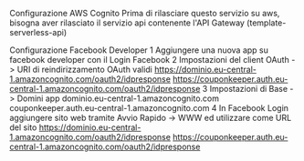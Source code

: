 Configurazione AWS Cognito
Prima di rilasciare questo servizio su aws, bisogna aver rilasciato il servizio api contenente l'API Gateway (template-serverless-api)

Configurazione Facebook Developer
1 Aggiungere una nuova app su facebook developer con il Login Facebook
2 Impostazioni del client OAuth ->  URI di reindirizzamento OAuth validi
https://dominio.eu-central-1.amazoncognito.com/oauth2/idpresponse
https://couponkeeper.auth.eu-central-1.amazoncognito.com/oauth2/idpresponse
3 Impostazioni di Base -> Domini app
dominio.eu-central-1.amazoncognito.com
couponkeeper.auth.eu-central-1.amazoncognito.com
4 In Facebook Login aggiungere sito web tramite Avvio Rapido -> WWW ed utilizzare come URL del sito
https://dominio.eu-central-1.amazoncognito.com/oauth2/idpresponse
https://couponkeeper.auth.eu-central-1.amazoncognito.com/oauth2/idpresponse
